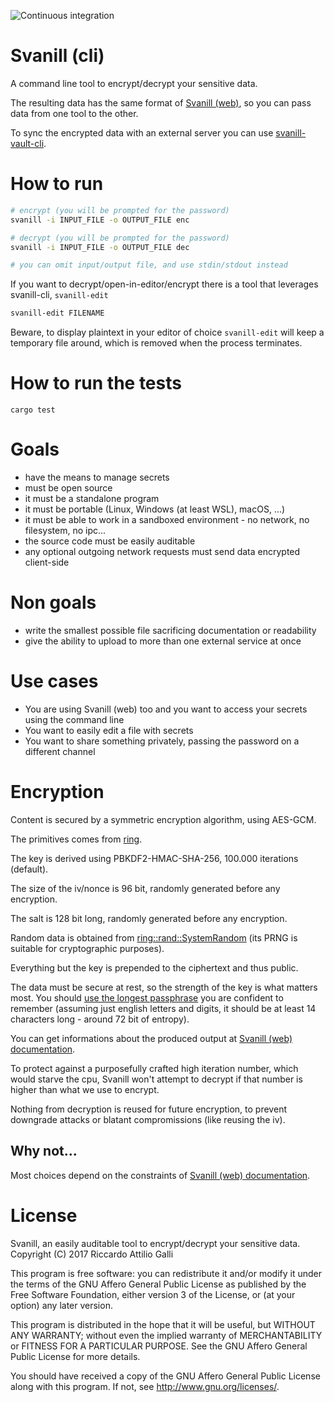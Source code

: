 ![Continuous integration](https://github.com/svanill/svanill-cli/workflows/Continuous%20integration/badge.svg)

# Svanill (cli)

A command line tool to encrypt/decrypt your sensitive data.

The resulting data has the same format of [Svanill (web)](https://github.com/svanill/svanill), so you can pass data from one tool to the other.

To sync the encrypted data with an external server you can use [svanill-vault-cli](https://github.com/svanill/svanill-vault/tree/master/svanill-vault-cli).

# How to run

```bash
# encrypt (you will be prompted for the password)
svanill -i INPUT_FILE -o OUTPUT_FILE enc

# decrypt (you will be prompted for the password)
svanill -i INPUT_FILE -o OUTPUT_FILE dec

# you can omit input/output file, and use stdin/stdout instead
```

If you want to decrypt/open-in-editor/encrypt there is a tool that leverages svanill-cli, `svanill-edit`

```bash
svanill-edit FILENAME
```

Beware, to display plaintext in your editor of choice `svanill-edit` will keep a temporary file around, which is removed when the process terminates.

# How to run the tests

```
cargo test
```

# Goals

- have the means to manage secrets
- must be open source
- it must be a standalone program
- it must be portable (Linux, Windows (at least WSL), macOS, ...)
- it must be able to work in a sandboxed environment - no network, no filesystem, no ipc...
- the source code must be easily auditable
- any optional outgoing network requests must send data encrypted client-side

# Non goals

- write the smallest possible file sacrificing documentation or readability
- give the ability to upload to more than one external service at once

# Use cases

- You are using Svanill (web) too and you want to access your secrets using the command line
- You want to easily edit a file with secrets
- You want to share something privately, passing the password on a different channel

# Encryption

Content is secured by a symmetric encryption algorithm, using AES-GCM.

The primitives comes from [ring](https://github.com/briansmith/ring/).

The key is derived using PBKDF2-HMAC-SHA-256, 100.000 iterations (default).

The size of the iv/nonce is 96 bit, randomly generated before any encryption.

The salt is 128 bit long, randomly generated before any encryption.

Random data is obtained from [ring::rand::SystemRandom](https://briansmith.org/rustdoc/ring/rand/struct.SystemRandom.html) (its PRNG is suitable for cryptographic purposes).

Everything but the key is prepended to the ciphertext and thus public.

The data must be secure at rest, so the strength of the key is what matters most.
You should [use the longest passphrase](https://en.wikipedia.org/wiki/Password_strength) you are confident to remember (assuming just english letters and digits, it should be at least 14 characters long - around 72 bit of entropy).

You can get informations about the produced output at [Svanill (web) documentation](https://github.com/svanill/svanill).

To protect against a purposefully crafted high iteration number, which would starve the cpu, Svanill won't attempt to decrypt if that number is higher than what we use to encrypt.

Nothing from decryption is reused for future encryption, to prevent downgrade attacks or blatant compromissions (like reusing the iv).

## Why not...

Most choices depend on the constraints of [Svanill (web) documentation](https://github.com/svanill/svanill).

# License

Svanill, an easily auditable tool to encrypt/decrypt your sensitive data.
Copyright (C) 2017 Riccardo Attilio Galli

This program is free software: you can redistribute it and/or modify
it under the terms of the GNU Affero General Public License as published by
the Free Software Foundation, either version 3 of the License, or
(at your option) any later version.

This program is distributed in the hope that it will be useful,
but WITHOUT ANY WARRANTY; without even the implied warranty of
MERCHANTABILITY or FITNESS FOR A PARTICULAR PURPOSE. See the
GNU Affero General Public License for more details.

You should have received a copy of the GNU Affero General Public License
along with this program. If not, see <http://www.gnu.org/licenses/>.
